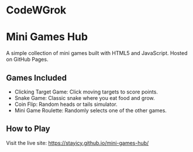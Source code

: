 # CodeWGrok
# Mini Games Hub

A simple collection of mini games built with HTML5 and JavaScript. Hosted on GitHub Pages.

## Games Included
- Clicking Target Game: Click moving targets to score points.
- Snake Game: Classic snake where you eat food and grow.
- Coin Flip: Random heads or tails simulator.
- Mini Game Roulette: Randomly selects one of the other games.

## How to Play
Visit the live site: https://stayicy.github.io/mini-games-hub/

